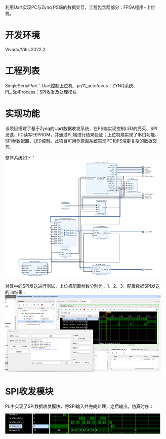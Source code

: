 利用Uart实现PC与Zynq PS端的数据交互，工程包含两部分：FPGA程序+上位机。

# 开发环境

Vivado/Vitis 2022.2

# 工程列表

SingleSerialPort：Uart控制上位机、prj11_autofocus：ZYNQ系统、PL_SpiProcess：SPI收发及处理模块

# 实现功能

该项目搭建了基于Zynq的Uart数据收发系统，在PS端实现控制LED的亮灭、SPI发送、IIC读写EEPROM，并通过PL端进行结果验证；上位机端实现了串口功能、SPI参数配置、LED控制。此项目可用作原型系统实现PC和PS端更复杂的数据交互。

整体系统如下：
![image](./image/systembd.png)

对其中的SPI发送进行测试，上位机配置参数分别为：1、2、3，配置数据SPI发送的ila结果：
![image](./image/test.png)

# SPI收发模块
PL中实现了SPI数据收发模块，将SPI输入并完成处理，之后输出。仿真时序：

![image](./image/SPI.png)
